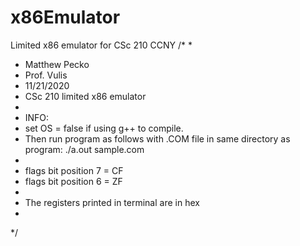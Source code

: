 # x86Emulator
Limited x86 emulator for CSc 210 CCNY
/*
*
* Matthew Pecko
* Prof. Vulis
* 11/21/2020
* CSc 210 limited x86 emulator
*
* INFO:
* set OS = false if using g++ to compile.
* Then run program as follows with .COM file in same directory as program: ./a.out sample.com
*
* flags bit position 7 = CF
* flags bit position 6 = ZF
*
* The registers printed in terminal are in hex
*
*/
